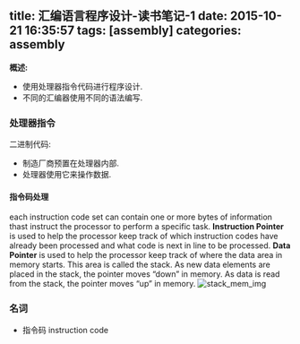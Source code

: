 title: 汇编语言程序设计-读书笔记-1
date: 2015-10-21 16:35:57
tags: [assembly]
categories: assembly
---
**概述:**
+ 使用处理器指令代码进行程序设计.
+ 不同的汇编器使用不同的语法编写.

### 处理器指令
二进制代码:
+ 制造厂商预置在处理器内部.
+ 处理器使用它来操作数据.

#### 指令码处理
each instruction code set can contain one or more bytes of information thast instruct the processor to perform a specific task.
**Instruction Pointer** is used to help the processor keep track of which instruction codes have already been processed and what code is next in line to be processed.
**Data Pointer** is used to help the processor keep track of where the data area in memory starts.
This area is called the stack. As new data elements are placed in the stack, the pointer moves “down” in memory. As data is read from the stack, the pointer moves “up” in memory.
![][stack_mem_img]
### 名词
+ 指令码 instruction code


[stack_mem_img]: /img/as/stack_mem_img.png  "stack_mem_img"